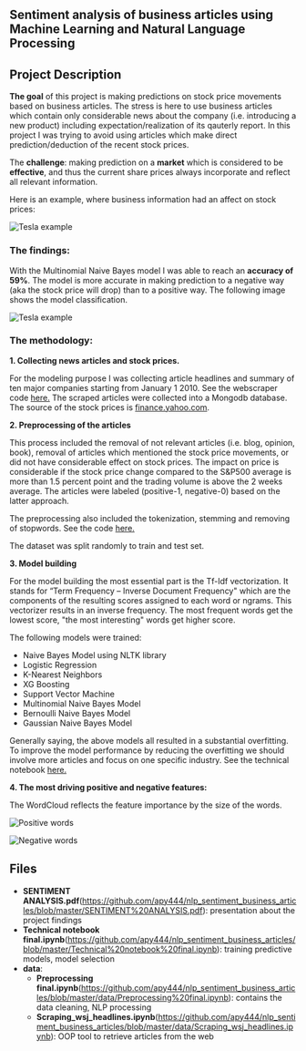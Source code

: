 ## Sentiment analysis of business articles using Machine Learning and Natural Language Processing

Project Description
-------------------

**The goal** of this project is making predictions on stock price movements based on business articles. The stress is here to use business articles which contain only considerable news about the company (i.e. introducing a new product) including expectation/realization of its qauterly report. In this project I was trying to avoid using articles which make direct prediction/deduction of the recent stock prices.

The **challenge**: making prediction on a **market** which is considered to be **effective**, and thus the current share prices always incorporate and reflect all relevant information.

Here is an example, where business information had an affect on stock prices:

![Tesla example](https://github.com/apy444/nlp_sentiment_business_articles/blob/master/img/Tesla_example.png)

### The findings:

With the Multinomial Naive Bayes model I was able to reach an **accuracy of 59%**. The model is more accurate in making prediction to a negative way (aka the stock price will drop) than to a positive way. The following image shows the model classification.

![Tesla example](https://github.com/apy444/nlp_sentiment_business_articles/blob/master/img/model_classification.png)

### The methodology:

**1. Collecting news articles and stock prices.**

For the modeling purpose I was collecting article headlines and summary of ten major companies starting from January 1 2010.
See the webscraper code [here.](https://github.com/apy444/nlp_sentiment_business_articles/blob/master/data/Scraping_wsj_headlines.ipynb)
The scraped articles were collected into a Mongodb database.
The source of the stock prices is [finance.yahoo.com](finance.yahoo.com).

**2. Preprocessing of the articles**

This process included the removal of not relevant articles (i.e. blog, opinion, book), removal of articles which mentioned the stock price movements, or did not have considerable effect on stock prices. The impact on price is considerable if the stock price change compared to the S&P500 average is more than 1.5 percent point and the trading volume is above the 2 weeks average. The articles were labeled (positive-1, negative-0) based on the latter approach.

The preprocessing also included the tokenization, stemming and removing of stopwords. See the code [here.](https://github.com/apy444/nlp_sentiment_business_articles/blob/master/data/Preprocessing%20final.ipynb)

The dataset was split randomly to train and test set.

**3. Model building**

For the model building the most essential part is the Tf-Idf vectorization. It stands for “Term Frequency – Inverse Document Frequency" which are the components of the resulting scores assigned to each word or ngrams. This vectorizer results in an inverse frequency. The most frequent words get the lowest score, "the most interesting" words get higher score. 

The following models were trained:

- Naive Bayes Model using NLTK library
- Logistic Regression
- K-Nearest Neighbors
- XG Boosting
- Support Vector Machine
- Multinomial Naive Bayes Model
- Bernoulli Naive Bayes Model
- Gaussian Naive Bayes Model

Generally saying, the above models all resulted in a substantial overfitting. To improve the model performance by reducing the overfitting we should involve more articles and focus on one specific industry. See the technical notebook [here.](https://github.com/apy444/nlp_sentiment_business_articles/blob/master/Technical%20notebook%20final.ipynb)

**4. The most driving positive and negative features:**

The WordCloud reflects the feature importance by the size of the words.

![Positive words](https://github.com/apy444/nlp_sentiment_business_articles/blob/master/img/pos_words.png)

![Negative words](https://github.com/apy444/nlp_sentiment_business_articles/blob/master/img/neg_words.png)

Files
-----------
- **SENTIMENT ANALYSIS.pdf**(https://github.com/apy444/nlp_sentiment_business_articles/blob/master/SENTIMENT%20ANALYSIS.pdf): presentation about the project findings
- **Technical notebook final.ipynb**(https://github.com/apy444/nlp_sentiment_business_articles/blob/master/Technical%20notebook%20final.ipynb): training predictive models, model selection
- **data**:
    - **Preprocessing final.ipynb**(https://github.com/apy444/nlp_sentiment_business_articles/blob/master/data/Preprocessing%20final.ipynb): contains the data cleaning, NLP processing
    - **Scraping_wsj_headlines.ipynb**(https://github.com/apy444/nlp_sentiment_business_articles/blob/master/data/Scraping_wsj_headlines.ipynb): OOP tool to retrieve articles from the web
